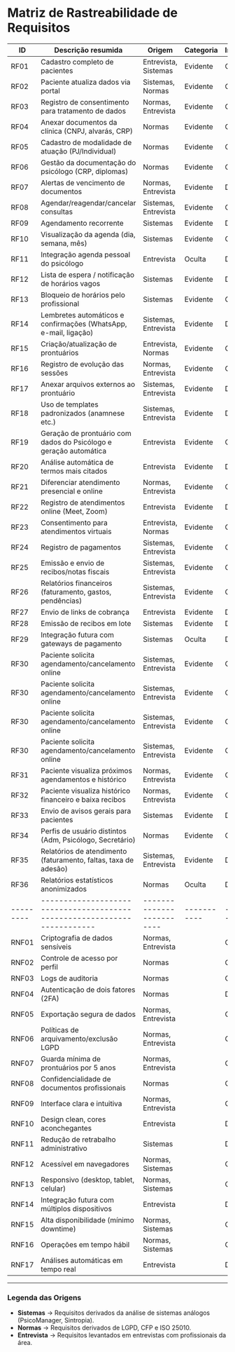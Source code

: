 # Matriz de Rastreabilidade de Requisitos

| ID      | Descrição resumida                                                     | Origem                  | Categoria | Importância |
|---------|------------------------------------------------------------------------|-------------------------|-----------|-------------|
| RF01    | Cadastro completo de pacientes                                         | Entrevista, Sistemas    | Evidente  | Obrigatório |
| RF02    | Paciente atualiza dados via portal                                     | Sistemas, Normas        | Evidente  | Obrigatório |
| RF03    | Registro de consentimento para tratamento de dados                     | Normas, Entrevista      | Evidente  | Obrigatório |
| RF04    | Anexar documentos da clínica (CNPJ, alvarás, CRP)                      | Normas                  | Evidente  | Obrigatório |
| RF05    | Cadastro de modalidade de atuação (PJ/Individual)                      | Normas                  | Evidente  | Obrigatório |
| RF06    | Gestão da documentação do psicólogo (CRP, diplomas)                    | Normas                  | Evidente  | Obrigatório |
| RF07    | Alertas de vencimento de documentos                                    | Normas, Entrevista      | Evidente  | Desejado    |
| RF08    | Agendar/reagendar/cancelar consultas                                   | Sistemas, Entrevista    | Evidente  | Obrigatório |
| RF09    | Agendamento recorrente                                                 | Sistemas                | Evidente  | Desejado    |
| RF10    | Visualização da agenda (dia, semana, mês)                              | Sistemas                | Evidente  | Obrigatório |
| RF11    | Integração agenda pessoal do psicólogo                                 | Entrevista              | Oculta    | Desejado    |
| RF12    | Lista de espera / notificação de horários vagos                        | Sistemas                | Evidente  | Desejado    |
| RF13    | Bloqueio de horários pelo profissional                                 | Sistemas                | Evidente  | Obrigatório |
| RF14    | Lembretes automáticos e confirmações (WhatsApp, e-mail, ligação)       | Sistemas, Entrevista    | Evidente  | Desejado    |
| RF15    | Criação/atualização de prontuários                                     | Entrevista, Normas      | Evidente  | Obrigatório |
| RF16    | Registro de evolução das sessões                                       | Normas, Entrevista      | Evidente  | Obrigatório |
| RF17    | Anexar arquivos externos ao prontuário                                 | Sistemas, Entrevista    | Evidente  | Desejado    |
| RF18    | Uso de templates padronizados (anamnese etc.)                          | Sistemas, Entrevista    | Evidente  | Desejado    |
| RF19    | Geração de prontuário com dados do Psicólogo e geração automática      | Entrevista              | Evidente  | Obrigatório |
| RF20    | Análise automática de termos mais citados                              | Entrevista              | Evidente  | Desejado    |
| RF21    | Diferenciar atendimento presencial e online                            | Normas, Entrevista      | Evidente  | Obrigatório |
| RF22    | Registro de atendimentos online (Meet, Zoom)                           | Entrevista              | Evidente  | Desejado    |
| RF23    | Consentimento para atendimentos virtuais                               | Entrevista, Normas      | Evidente  | Obrigatório |
| RF24    | Registro de pagamentos                                                 | Sistemas, Entrevista    | Evidente  | Obrigatório |
| RF25    | Emissão e envio de recibos/notas fiscais                               | Sistemas, Entrevista    | Evidente  | Obrigatório |
| RF26    | Relatórios financeiros (faturamento, gastos, pendências)               | Sistemas, Entrevista    | Evidente  | Obrigatório |
| RF27    | Envio de links de cobrança                                             | Entrevista              | Evidente  | Desejado    |
| RF28    | Emissão de recibos em lote                                             | Sistemas                | Evidente  | Desejado    |
| RF29    | Integração futura com gateways de pagamento                            | Sistemas                | Oculta    | Desejado    |
| RF30    | Paciente solicita agendamento/cancelamento online                      | Sistemas, Entrevista    | Evidente  | Obrigatório |
| RF30    | Paciente solicita agendamento/cancelamento online                      | Sistemas, Entrevista    | Evidente  | Obrigatório |
| RF30    | Paciente solicita agendamento/cancelamento online                      | Sistemas, Entrevista    | Evidente  | Obrigatório |
| RF30    | Paciente solicita agendamento/cancelamento online                      | Sistemas, Entrevista    | Evidente  | Obrigatório |
| RF31    | Paciente visualiza próximos agendamentos e histórico                   | Normas, Entrevista      | Evidente  | Obrigatório |
| RF32    | Paciente visualiza histórico financeiro e baixa recibos                | Normas, Entrevista      | Evidente  | Obrigatório |
| RF33    | Envio de avisos gerais para pacientes                                  | Sistemas                | Evidente  | Desejado    |
| RF34    | Perfis de usuário distintos (Adm, Psicólogo, Secretário)               | Normas                  | Evidente  | Obrigatório |
| RF35    | Relatórios de atendimento (faturamento, faltas, taxa de adesão)        | Sistemas, Entrevista    | Evidente  | Desejado    |
| RF36    | Relatórios estatísticos anonimizados                                   | Normas                  | Oculta    | Desejado    |
|---------|------------------------------------------------------------------------|-------------------------|-----------|-------------|
| RNF01   | Criptografia de dados sensíveis                                        | Normas, Entrevista      |           | Obrigatório |
| RNF02   | Controle de acesso por perfil                                          | Normas                  |           | Obrigatório |
| RNF03   | Logs de auditoria                                                      | Normas                  |           | Obrigatório |
| RNF04   | Autenticação de dois fatores (2FA)                                     | Normas                  |           | Desejado    |
| RNF05   | Exportação segura de dados                                             | Normas, Entrevista      |           | Obrigatório |
| RNF06   | Políticas de arquivamento/exclusão LGPD                                | Normas, Entrevista      |           | Obrigatório |
| RNF07   | Guarda mínima de prontuários por 5 anos                                | Normas, Entrevista      |           | Obrigatório |
| RNF08   | Confidencialidade de documentos profissionais                          | Normas                  |           | Obrigatório |
| RNF09   | Interface clara e intuitiva                                            | Normas, Entrevista      |           | Obrigatório |
| RNF10   | Design clean, cores aconchegantes                                      | Entrevista              |           | Desejado    |
| RNF11   | Redução de retrabalho administrativo                                   | Sistemas                |           | Desejado    |
| RNF12   | Acessível em navegadores                                               | Normas, Sistemas        |           | Obrigatório |
| RNF13   | Responsivo (desktop, tablet, celular)                                  | Normas, Sistemas        |           | Obrigatório |
| RNF14   | Integração futura com múltiplos dispositivos                           | Entrevista              |           | Desejado    |
| RNF15   | Alta disponibilidade (mínimo downtime)                                 | Normas, Sistemas        |           | Obrigatório |
| RNF16   | Operações em tempo hábil                                               | Normas, Sistemas        |           | Obrigatório |
| RNF17   | Análises automáticas em tempo real                                     | Entrevista              |           | Desejado    |

---

### Legenda das Origens
- **Sistemas** → Requisitos derivados da análise de sistemas análogos (PsicoManager, Sintropia).  
- **Normas** → Requisitos derivados de LGPD, CFP e ISO 25010.  
- **Entrevista** → Requisitos levantados em entrevistas com profissionais da área.  
